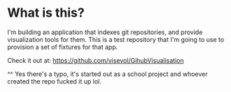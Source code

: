 # What is this?
I'm building an application that indexes git repositories, and provide visualization tools for them.
This is a test repository that I'm going to use to provision a set of fixtures for that app.

Check it out at: https://github.com/visevol/GihubVisualisation

^^ Yes there's a typo, it's started out as a school project and whoever created the repo fucked it up lol.

